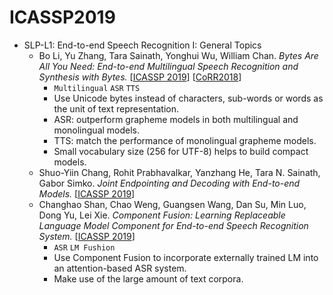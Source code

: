 # ICASSP2019

- SLP-L1: End-to-end Speech Recognition I: General Topics
  - Bo Li, Yu Zhang, Tara Sainath, Yonghui Wu, William Chan. *Bytes Are All You Need: End-to-end Multilingual Speech Recognition and Synthesis with Bytes.* [[ICASSP 2019](https://ieeexplore.ieee.org/document/8682674)] [[CoRR2018](https://arxiv.org/abs/1811.09021)]
    - `Multilingual` `ASR` `TTS`
    - Use Unicode bytes instead of characters, sub-words or words as the unit of text representation.
    - ASR: outperform grapheme models in both multilingual and monolingual models.
    - TTS: match the performance of monolingual grapheme models.
    - Small vocabulary size (256 for UTF-8) helps to build compact models.
  - Shuo-Yiin Chang, Rohit Prabhavalkar, Yanzhang He, Tara N. Sainath, Gabor Simko. *Joint Endpointing and Decoding with End-to-end Models.* [[ICASSP 2019](https://ieeexplore.ieee.org/document/8683109)]
  - Changhao Shan, Chao Weng, Guangsen Wang, Dan Su, Min Luo, Dong Yu, Lei Xie. *Component Fusion: Learning Replaceable Language Model Component for End-to-end Speech Recognition System.* [[ICASSP 2019](https://ieeexplore.ieee.org/document/8682490)]
    - `ASR` `LM Fushion`
    - Use Component Fusion to incorporate externally trained LM into an attention-based ASR system.
    - Make use of the large amount of text corpora.

